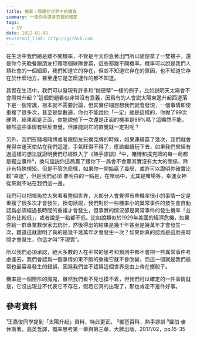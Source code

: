 ```yaml
---
title: 機率：隱藏在世界中的魔鬼
summary: 一個你永遠會忽視的細節
tags:
  - CV
date: 2022-01-01
#external_link: http://github.com
---
```


<!--- --->

在生活中我們總是離不開機率，不管是今天你急著出門所以隨便拿了一雙襪子，還是你今天晚餐跟朋友打賭哪個球隊會贏，這些都離不開機率。機率可以說是我們人類社會的一個細節，我們知道它的存在，但並不知道它存在的原因，也不知道它存在於什麽地方，甚至連它是怎麽運作的都不知道。

其實在生活中，我們可以發現有許多和“抛硬幣”一樣的例子，比如説明天太陽會不會照常升起？¹這個問題看似非常沒有意義，因爲有的人會説太陽東邊升起西邊落下是一個常識，根本就不需要討論，但其實仔細想想我們就會發現，一個事情即使重複了很多次，甚至是無數遍，你也不能說他「一定」就是這樣的，你抛了99次硬幣，結果都是正面，你能説他下一次還是正面的機率是99%嗎？這顯然不能，雖然這些事情有些反直覺，但誰能説它的直覺就一定對呢？

另外，我們在賭場賭博或者跟朋友玩撲克牌的時候，如果連續贏了幾次，我們就會覺得幸運天使站在我們這邊，手氣旺得不得了，應該繼續玩下去，如果我們曾經有過這樣的想法就證明我們已經跌入了《熱手謬誤》²中，賭博和撲克牌的每一局都是獨立事件³，換句話説你這局贏了跟你下一局會不會贏其實沒有太大的關係，除非有特殊規矩。但是不管怎麽樣，如果你一開始贏了幾局，或許可以證明你確實比較“幸運”，但是我們必須 要明白的一點是，在賭局中，尤其是賭場等，幸運女神從來就不站在我們這一邊。

我們可以把視角拉大來看看整個世界，大部分人會覺得有些機率很小的事情一定是重複了很多次才會發生，換句話説，我們對於一些機率小的異常事件的發生會自動認爲必須經過長時間的重複才會發生，但事實的情況卻是異常事件的發生機率「並沒有比較低」，或者說是一點都不低。比如說類似於1929年美國的經濟危機，如果你給一群專業數學家去統計，然後得出的結果是幾千年甚至是幾萬年才會發生一次，難道這就證明了真的是幾千幾萬年才會發生一次？如果你真的認爲是這麽長時間才會發生，你這才叫“不現實”。

所以我們必須承認，絕大多數的人在平常的思考和預測中都不會把一些異常事件考慮進去，我們會認爲一個事情如果不斷的重複它就不會改變，而這一個就是我們最常也最容易發生的錯誤，因爲我們並不認爲這個世界是由上帝在擲骰子。

機率是一個隱形的魔鬼，雖然我們看不見也摸不着，但我們可以確定的一件事情就是，它沒出現並不代表它不存在，假若它真的出現了，那也肯定不是件好事。


參考資料
----------------------------------------------------------------------------------------------------------------------------------
¹王嘉俊同學提到「太陽升起」資料，特此更正。
²維基百科，熱手謬誤
³羅伯·麥休斯著，高英哲譯，概率思考第一章與第三章，大牌出版，2017/02，pp.15-35